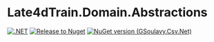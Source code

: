# Late4dTrain.Domain.Abstractions

[![.NET](https://github.com/late4dtrain/domain-abstractions/actions/workflows/ci.yml/badge.svg)](https://github.com/late4dtrain/domain-abstractions/actions/workflows/ci.yml)
[![Release to Nuget](https://github.com/late4dtrain/domain-abstractions/actions/workflows/release.yml/badge.svg)](https://github.com/late4dtrain/domain-abstractions/actions/workflows/release.yml)
[![NuGet version (GSoulavy.Csv.Net)](https://img.shields.io/nuget/v/Late4dTrain.Domain.Abstractions.svg?style=flat-square)](https://www.nuget.org/packages/Late4dTrain.Domain.Abstractions/) 
